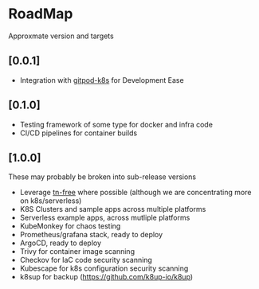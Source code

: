 # RoadMap

Approxmate version and targets


## [0.0.1]

- Integration with [gitpod-k8s](https://github.com/ssmiller25/gitpod-k8s) for Development Ease

## [0.1.0]

- Testing framework of some type for docker and infra code
- CI/CD pipelines for container builds

## [1.0.0]

These may probably be broken into sub-release versions


- Leverage [tn-free](https://github.com/gruberdev/tf-free) where possible (although we are concentrating more on k8s/serverless)
- K8S Clusters and sample apps across multiple platforms
- Serverless example apps, across mutliple platforms
- KubeMonkey for chaos testing
- Prometheus/grafana stack, ready to deploy
- ArgoCD, ready to deploy
- Trivy for container image scanning
- Checkov for IaC code security scanning
- Kubescape for k8s configuration security scanning
- k8sup for backup (https://github.com/k8up-io/k8up)